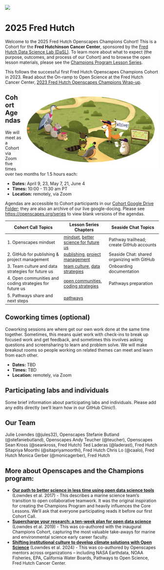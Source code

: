 
<a align="left" href="https://github.com/Openscapes/2025-fred-hutch"><img src="https://github.githubassets.com/images/modules/logos_page/GitHub-Mark.png" width="35px"/></a>

# 2025 Fred Hutch

Welcome to the 2025 Fred Hutch Openscapes Champions Cohort! This is a Cohort for the **Fred Hutchinson Cancer Center**, sponsored by the [Fred Hutch Data Science Lab (DaSL)](https://hutchdatascience.org/). To learn more about what to expect (the purpose, outcomes, and process of our Cohort) and to browse the open lesson materials, please see the [Champions Program Lesson Series](https://openscapes.github.io/series).

This follows the successful first Fred Hutch Openscapes Champions Cohort in 2023. Read about the On-ramp to Open Science at the Fred Hutch Cancer Center, [2023 Fred Hutch Openscapes Champions Wrap-up](https://openscapes.org/blog/2023-12-04-fred-hutch/). 

<img src="horst-champions-trailhead.png" align="right" width="450">

## Cohort Agendas

We will meet as a Cohort via Zoom five times over two months for 1.5
hours each:

- **Dates:** April 9, 23, May 7, 21, June 4
- **Times:** 10:00 - 11:30 am PT
- **Location:** remotely, via Zoom

Agendas are accessible to Cohort participants in our [Cohort Google
Drive Folder](https://drive.google.com/drive/folders/1SXfIG9HkXVym29mZrsPJoiqRaIghJa4k?usp=drive_link); they are also an archive of our
live google-docing. Please see <https://openscapes.org/series> to view blank versions of the agendas.

| Cohort Call Topics | Lesson Series Chapters | Seaside Chat Topics |
|----|----|----|
| 1\. Openscapes mindset | [mindset](https://openscapes.github.io/series/mindset), [better science for future us](https://openscapes.github.io/series/core-lessons/better-science) | Pathway trailhead; create GitHub accounts |
| 2\. GitHub for publishing & project management | [publishing](https://openscapes.github.io/series/github-pub), [project management](https://openscapes.github.io/series/github-issues) | Seaside Chat: shared organizing with GitHub |
| 3\. Team culture and data strategies for future us | [team culture](https://openscapes.github.io/series/team-culture), [data strategies](https://openscapes.github.io/series/core-lessons/data-strategies) | Onboarding documentation |
| 4\. Open communities and coding strategies for future us | [open communities](https://openscapes.github.io/series/core-lessons/communities), [coding strategies](https://openscapes.github.io/series/core-lessons/coding-strategies) | Pathways preparation |
| 5\. Pathways share and next steps | [pathways](https://openscapes.github.io/series/core-lessons/pathways) |  |

<!---TODO: link to issues labeled 'digest'. 
Note result will be empty until after first call digest is posted.
&#10;[**Cohort Call Digests**](issues)
--->

## Coworking times (optional)

Coworking sessions are where get our own work done at the same time
together. Sometimes, this means quiet work with check-ins to break up
focused work and get feedback, and sometimes this involves asking
questions and screensharing to learn and problem solve. We will make
breakout rooms so people working on related themes can meet and learn
from each other.

- **Dates:** TBD
- **Times:** TBD
- **Location:** remotely, via Zoom

## Participating labs and individuals

Some brief information about participating labs and individuals. Please
add any edits directly (we’ll learn how in our GitHub Clinic!).

## Our Team

Julie Lowndes (@jules32), Openscapes 
Stefanie Butland (@stefaniebutland), Openscapes
Andy Teucher (@teucher), Openscapes
Sean Kross (@seankross, Fred Hutch)
Ted Laderas (@laderast), Fred Hutch
Sitapriya Moorthi (@sitapriyamoorthi), Fred Hutch
Chris Lo (@caalo), Fred Hutch
Monica Gerber (@monicagerber), Fred Hutch

## More about Openscapes and the Champions program:

- [**Our path to better science in less time using open data science
  tools**](https://www.nature.com/articles/s41559-017-0160) (Lowndes et
  al. 2017) - This describes a marine science team’s transition to open
  collaborative teamwork. It was the original inspiration for creating
  the Champions Program and heavily influences the Core Lessons. We’ll
  ask that everyone participating reads it before our first Cohort Call.
- [**Supercharge your research: a ten-week plan for open data
  science**](https://openscapes.github.io/supercharge-research/)
  (Lowndes et al. 2019) - This was co-authored with the inaugural
  Champions Cohort, capturing the most valuable take-aways for marine
  and environmental science early career faculty.
- [**Shifting institutional culture to develop climate solutions with
  Open
  Science**](https://onlinelibrary.wiley.com/doi/10.1002/ece3.11341)
  (Lowndes et al. 2024) - This was co-authored by Openscapes mentors
  across organizations – including NASA Earthdata, NOAA Fisheries, EPA,
  California Water Boards, Pathways to Open Science, Fred Hutch Cancer
  Center.
